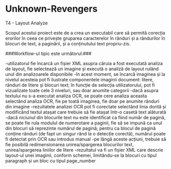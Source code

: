 Unknown-Revengers
=================

T4 - Layout Analyze

Scopul acestui proiect este de a crea un executabil care să permită corecția erorilor în ceea ce privește gruparea caracterelor în rânduri și a rândurilor în blocuri de text, a paginării, și a conținutului text propriu-zis.

###Workflow-ul tipic este următorul:###

-utilizatorul fie încarcă un fișier XML asupra căruia a fost executată analiza de layout, fie selectează un imagine și execută o analiză de layout rulând unul din analizoarele disponibile
-în acest moment, se încarcă imaginea și la nivelul acesteia pot fi ilustrate componentele imaginii document: litere, rânduri de litere și blocuri text; în funcție de selecția utilizatorului, pot fi vizualizate toate cele 3 niveluri, sau doar anumite categorii
-dacă asupra textului nu s-a executat analiza OCR, se poate cere analiza aceasta selectând analiza OCR, fie pe toată imaginea, fie doar pe anumite rânduri din imagine
-rezultatele analizei OCR pot fi corectate selectând linia dorită și modificând textul atașat care trebuie să fie atașat într-o casetă text alăturată
-dacă niciunul din blocurile text nu este identificat ca fiind număr de pagină, se poate fie rula modulul de numerotare a paginii, fie să se impună ca unul din blocuri să reprezinte numărul de pagină; pentru ca blocul de pagină conține rânduri (de fapt un singur rând la o detecție corectă), numărul poate fi detectat prin OCR sau introdus manual
-pe lângă aceste acțiuni, trebuie să fie posibilă redimensionarea unirea/spargerea blocurilor text, unirea/spargerea liniilor de litere
-rezultatul va fi un fișier XML care descrie layout-ul unei imaginii, conform schemei, limitându-se la blocuri cu tipul paragraph și un bloc cu tipul page_number